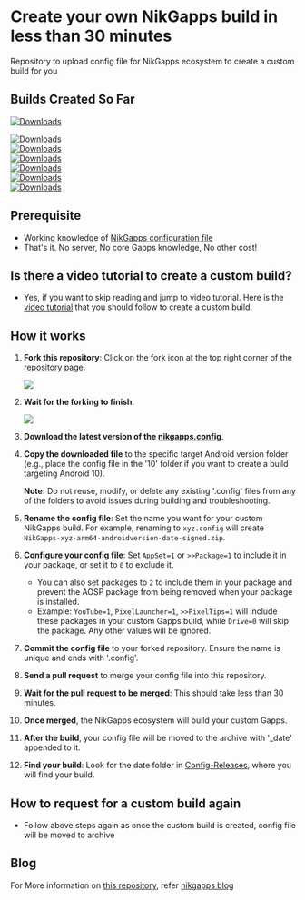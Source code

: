 # Create your own NikGapps build in less than 30 minutes
Repository to upload config file for NikGapps ecosystem to create a custom build for you  


## Builds Created So Far

[![Downloads](https://img.shields.io/badge/dynamic/json?color=blueviolet&label=Total%20Created%20&query=total&url=https%3A%2F%2Fraw.githubusercontent.com%2Fnikgapps%2Ftracker%2Fmain%2Fcount.json&cacheSeconds=900)](https://raw.githubusercontent.com/nikgapps/tracker/main/count.json)  
  
[![Downloads](https://img.shields.io/badge/dynamic/json?color=brightgreen&label=Android%2014.0%20&query=U&url=https%3A%2F%2Fraw.githubusercontent.com%2Fnikgapps%2Ftracker%2Fmain%2Fcount.json&cacheSeconds=900)](https://raw.githubusercontent.com/nikgapps/tracker/main/count.json)  
[![Downloads](https://img.shields.io/badge/dynamic/json?color=blue&label=Android%2013.0%20&query=T&url=https%3A%2F%2Fraw.githubusercontent.com%2Fnikgapps%2Ftracker%2Fmain%2Fcount.json&cacheSeconds=900)](https://raw.githubusercontent.com/nikgapps/tracker/main/count.json)  
[![Downloads](https://img.shields.io/badge/dynamic/json?color=brown&label=Android%2012.1%20&query=SL&url=https%3A%2F%2Fraw.githubusercontent.com%2Fnikgapps%2Ftracker%2Fmain%2Fcount.json&cacheSeconds=900)](https://raw.githubusercontent.com/nikgapps/tracker/main/count.json)  
[![Downloads](https://img.shields.io/badge/dynamic/json?color=yellowgreen&label=Android%2012.0%20&query=S&url=https%3A%2F%2Fraw.githubusercontent.com%2Fnikgapps%2Ftracker%2Fmain%2Fcount.json&cacheSeconds=900)](https://raw.githubusercontent.com/nikgapps/tracker/main/count.json)  
[![Downloads](https://img.shields.io/badge/dynamic/json?color=red&label=Android%2011.0%20&query=R&url=https%3A%2F%2Fraw.githubusercontent.com%2Fnikgapps%2Ftracker%2Fmain%2Fcount.json&cacheSeconds=900)](https://raw.githubusercontent.com/nikgapps/tracker/main/count.json)  
[![Downloads](https://img.shields.io/badge/dynamic/json?color=green&label=Android%2010.0%20&query=Q&url=https%3A%2F%2Fraw.githubusercontent.com%2Fnikgapps%2Ftracker%2Fmain%2Fcount.json&cacheSeconds=900)](https://raw.githubusercontent.com/nikgapps/tracker/main/count.json)

## Prerequisite
- Working knowledge of [NikGapps configuration file](https://nikgapps.com/misc/2022/02/22/NikGapps-Config.html)
- That's it. No server, No core Gapps knowledge, No other cost!

## Is there a video tutorial to create a custom build?
- Yes, if you want to skip reading and jump to video tutorial. Here is the [video tutorial](https://youtu.be/jZWR9Wz7hMk) that you should follow to create a custom build.

## How it works

1. **Fork this repository**: Click on the fork icon at the top right corner of the [repository page](https://github.com/nikgapps/config).

   ![](https://raw.githubusercontent.com/nikgapps/nikgapps.github.io/master/images/ForkRepo.png)

2. **Wait for the forking to finish**.

   ![](https://raw.githubusercontent.com/nikgapps/nikgapps.github.io/master/images/ForkingRepo.png)

3. **Download the latest version of the [nikgapps.config](https://sourceforge.net/projects/nikgapps/files/Releases/Config/)**.
4. **Copy the downloaded file** to the specific target Android version folder (e.g., place the config file in the '10' folder if you want to create a build targeting Android 10).

   **Note:** Do not reuse, modify, or delete any existing '.config' files from any of the folders to avoid issues during building and troubleshooting.
5. **Rename the config file**: Set the name you want for your custom NikGapps build. For example, renaming to `xyz.config` will create `NikGapps-xyz-arm64-androidversion-date-signed.zip`.
6. **Configure your config file**: Set `AppSet=1` or `>>Package=1` to include it in your package, or set it to `0` to exclude it.
   - You can also set packages to `2` to include them in your package and prevent the AOSP package from being removed when your package is installed.
   - Example: `YouTube=1`, `PixelLauncher=1`, `>>PixelTips=1` will include these packages in your custom Gapps build, while `Drive=0` will skip the package. Any other values will be ignored.
7. **Commit the config file** to your forked repository. Ensure the name is unique and ends with '.config'.
8. **Send a pull request** to merge your config file into this repository.
9. **Wait for the pull request to be merged**: This should take less than 30 minutes.
10. **Once merged**, the NikGapps ecosystem will build your custom Gapps.
11. **After the build**, your config file will be moved to the archive with '_date' appended to it.
12. **Find your build**: Look for the date folder in [Config-Releases](https://sourceforge.net/projects/nikgapps/files/Config-Releases/), where you will find your build.

## How to request for a custom build again
- Follow above steps again as once the custom build is created, config file will be moved to archive

## Blog

For More information on [this repository](https://github.com/nikgapps/config), refer [nikgapps blog](https://nikgapps.com/misc/2021/04/10/Build-Own-NikGapps-Build.html)

